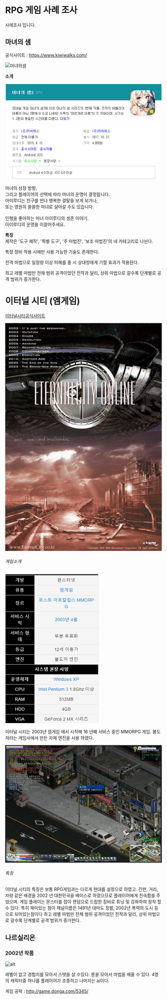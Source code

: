 # RPG 게임 사례 조사

사례조사 입니다.

## 마녀의 샘

공식사이트 : https://www.kiwiwalks.com/ <br>

![마녀의샘](https://lh3.googleusercontent.com/InQRX4iElwZ4Dbb1dxDmKMqvxZqRpmU0iIIW009l5u7SZIcjGLh_iaMHjCK6TLEjp083=w1920-h969-rw "마녀의샘 이미지 입니다.")
<br>

**소개** <br>

![소개이미지](./Pictures/Spring3.PNG)

마녀의 성장 방향, <br>
그리고 플레이어의 선택에 따라 마녀의 운명이 결정됩니다. <br>
아이루디는 친구를 만나 행복한 결말을 보게 되거나, <br>
또는 영원히 쓸쓸한 마녀로 살아갈 수도 있습니다. <br>
<br>
인형을 좋아하는 마녀 아이루디의 생존 이야기. <br>
아이루디의 운명을 이끌어주세요. <br>

**특징**
<br>
제작은 '도구 제작', '특별 도구', '주 마법진', '보조 마법진'의 네 카테고리로 나뉜다. <br>

특정 장비 착용 시에만 사용 가능한 기술도 존재한다. <br>

전격 마법으로 일정량 이상 피해를 줄 시 상대방에게 기절 효과가 적용된다. <br>

최고 레벨 마법만 전체 범위 공격이었던 전작과 달리, 상위 마법으로 갈수록 단계별로 공격 범위가 증가한다.

# 이터널 시티 (엠게임)

[이터널시티공식사이트](http://eternalcity.mgame.com/)

![Alt text](./Pictures/city1.jpg)
###### 게임소개
![Alt text](./Pictures/city2.PNG)

이터널 시티는 2003년 엠게임 에서 시작해  16 년째 서비스 중인 MMORPG 게임.  불도저라는 게임사에서 만든 자체 엔진을 사용 하였다.

![Alt text](./Pictures/city3.PNG)
###### 특징
이터널 시티의 특징은 보통 RPG게임과는 다르게 현대를 설정으로 하였고.  간판, 거리, 차량 같은 배경을 2002 년 대한민국을 베이스로 하였으므로 플레이어에게 친숙함을 주었으며. 게임 플레이는 몬스터를 잡아 랜덤으로 드랍한 장비로 튜닝 및 강화하여 장착 할 수 있다. 특히 재미있는 점이 채널이름은 1491년 대마도 정벌, 2002년 폭력의 도시 등으로 되어있는점이다
최고 레벨 마법만 전체 범위 공격이었던 전작과 달리, 상위 마법으로 갈수록 단계별로 공격 범위가 증가한다. <br>

## 나르실리온

### 2002년 작품
 
 
 ![alt](http://file.gamedonga.co.kr/files/images/analysis_images_n/narsillion/narsillion_control01.jpg "나르실리온")
 

레벨이 없고 경험치를 모아서 스탯을 살 수있다.
룬을 모아서 마법을 배울 수 있다.
4명의 캐릭터중 하나를 플레이어가 조종하고 나머지는 ai이다.

게임 공략 : http://game.donga.com/5345/
 
